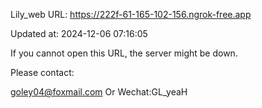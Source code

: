 Lily_web URL: https://222f-61-165-102-156.ngrok-free.app

Updated at: 2024-12-06 07:16:05

If you cannot open this URL, the server might be down.

Please contact: 

goley04@foxmail.com Or Wechat:GL_yeaH